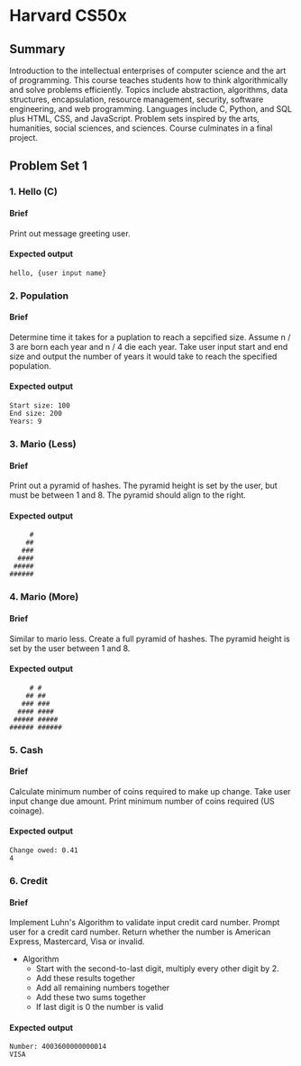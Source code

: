 # Harvard CS50x 

## Summary
Introduction to the intellectual enterprises of computer science and the art of programming. 
This course teaches students how to think algorithmically and solve problems efficiently. 
Topics include abstraction, algorithms, data structures, encapsulation, resource management, security, software engineering, and web programming. 
Languages include C, Python, and SQL plus HTML, CSS, and JavaScript. 
Problem sets inspired by the arts, humanities, social sciences, and sciences. 
Course culminates in a final project.

## Problem Set 1

### 1. Hello (C)
#### Brief
Print out message greeting user.
#### Expected output
    hello, {user input name}

### 2. Population
#### Brief
Determine time it takes for a puplation to reach a sepcified size.
Assume n / 3 are born each year and n / 4 die each year. Take user input start and end size and output the number of years it would take to reach the specified population.
#### Expected output
    Start size: 100
    End size: 200
    Years: 9

### 3. Mario (Less)
#### Brief
Print out a pyramid of hashes. The pyramid height is set by the user, but must be between 1 and 8. The pyramid should align to the right.
#### Expected output
         #
        ##
       ###
      ####
     #####
    ######

### 4. Mario (More)
#### Brief
Similar to mario less. Create a full pyramid of hashes. The pyramid height is set by the user between 1 and 8. 
#### Expected output
         # #
        ## ##
       ### ###
      #### ####
     ##### #####
    ###### ######

### 5. Cash
#### Brief
Calculate minimum number of coins required to make up change. Take user input change due amount. Print minimum number of coins required (US coinage).
#### Expected output
    Change owed: 0.41
    4

### 6. Credit
#### Brief
Implement Luhn's Algorithm to validate input credit card number. Prompt user for a credit card number. Return whether the number is American Express, Mastercard, Visa 
or invalid.
- Algorithm
  - Start with the second-to-last digit, multiply every other digit by 2.
  - Add these results together
  - Add all remaining numbers together
  - Add these two sums together
  - If last digit is 0 the number is valid
#### Expected output
    Number: 4003600000000014
    VISA
